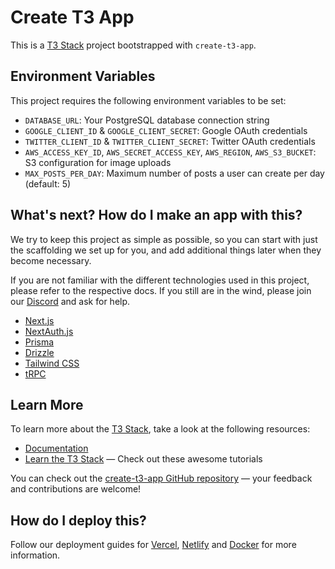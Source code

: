 # Create T3 App

This is a [T3 Stack](https://create.t3.gg/) project bootstrapped with `create-t3-app`.

## Environment Variables

This project requires the following environment variables to be set:

- `DATABASE_URL`: Your PostgreSQL database connection string
- `GOOGLE_CLIENT_ID` & `GOOGLE_CLIENT_SECRET`: Google OAuth credentials
- `TWITTER_CLIENT_ID` & `TWITTER_CLIENT_SECRET`: Twitter OAuth credentials
- `AWS_ACCESS_KEY_ID`, `AWS_SECRET_ACCESS_KEY`, `AWS_REGION`, `AWS_S3_BUCKET`: S3 configuration for image uploads
- `MAX_POSTS_PER_DAY`: Maximum number of posts a user can create per day (default: 5)

## What's next? How do I make an app with this?

We try to keep this project as simple as possible, so you can start with just the scaffolding we set up for you, and add additional things later when they become necessary.

If you are not familiar with the different technologies used in this project, please refer to the respective docs. If you still are in the wind, please join our [Discord](https://t3.gg/discord) and ask for help.

- [Next.js](https://nextjs.org)
- [NextAuth.js](https://next-auth.js.org)
- [Prisma](https://prisma.io)
- [Drizzle](https://orm.drizzle.team)
- [Tailwind CSS](https://tailwindcss.com)
- [tRPC](https://trpc.io)

## Learn More

To learn more about the [T3 Stack](https://create.t3.gg/), take a look at the following resources:

- [Documentation](https://create.t3.gg/)
- [Learn the T3 Stack](https://create.t3.gg/en/faq#what-learning-resources-are-currently-available) — Check out these awesome tutorials

You can check out the [create-t3-app GitHub repository](https://github.com/t3-oss/create-t3-app) — your feedback and contributions are welcome!

## How do I deploy this?

Follow our deployment guides for [Vercel](https://create.t3.gg/en/deployment/vercel), [Netlify](https://create.t3.gg/en/deployment/netlify) and [Docker](https://create.t3.gg/en/deployment/docker) for more information.
